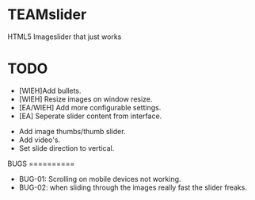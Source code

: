 TEAMslider
==========

HTML5 Imageslider that just works

TODO
==========
<ul>
<li>[WIEH]Add bullets.</li>
<li>[WIEH] Resize images on window resize.</li>
<li>[EA/WIEH] Add more configurable settings.</li>
<li>[EA] Seperate slider content from interface.</li>
</ul>

<ul>
<li>Add image thumbs/thumb slider.</li>
<li>Add video's.</li>
<li>Set slide direction to vertical.</li>
</ul>
BUGS
==========
<ul>
<li>BUG-01: Scrolling on mobile devices not working.</li>
<li>BUG-02: when sliding through the images really fast the slider freaks.</li>
</ul>